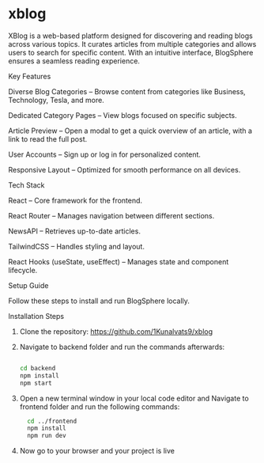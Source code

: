 # xblog
XBlog is a web-based platform designed for discovering and reading blogs across various topics. It curates articles from multiple categories and allows users to search for specific content. With an intuitive interface, BlogSphere ensures a seamless reading experience.

Key Features

Diverse Blog Categories – Browse content from categories like Business, Technology, Tesla, and more.

Dedicated Category Pages – View blogs focused on specific subjects.

Article Preview – Open a modal to get a quick overview of an article, with a link to read the full post.

User Accounts  – Sign up or log in for personalized content.

Responsive Layout – Optimized for smooth performance on all devices.

Tech Stack

React – Core framework for the frontend.

React Router – Manages navigation between different sections.

NewsAPI – Retrieves up-to-date articles.

TailwindCSS – Handles styling and layout.

React Hooks (useState, useEffect) – Manages state and component lifecycle.

Setup Guide

Follow these steps to install and run BlogSphere locally.

Installation Steps
1) Clone the repository:
   https://github.com/1Kunalvats9/xblog

2) Navigate to backend folder and run the commands afterwards:
   ```bash
   
   cd backend
   npm install
   npm start
   ```
3) Open a new terminal window in your local code editor and Navigate to frontend folder and run the following commands:
   ```bash
     cd ../frontend
     npm install
     npm run dev
   ```
  
5) Now go to your browser and your project is live
   

